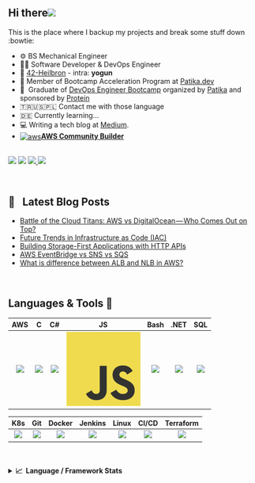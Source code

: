 
## Hi there<img src="https://media.giphy.com/media/hvRJCLFzcasrR4ia7z/giphy.gif" width="5%">


This is the place where I backup my projects and break some stuff down :bowtie:
- ⚙️&nbsp;BS Mechanical Engineer
- 👨‍💻&nbsp;Software Developer & DevOps Engineer
- 🐥&nbsp;<a target="_blank" href="https://www.42heilbronn.de/en/">42-Heilbron</a> - intra: <b>yogun</b>
- 🚀&nbsp;Member of Bootcamp Acceleration Program at <a target="_blank" href="https://www.patika.dev">Patika.dev</a>
- 🌱 &nbsp;Graduate of [DevOps Engineer Bootcamp](https://www.patika.dev/bootcamp/protein-devops-engineer-bootcamp) organized by [Patika](https://www.patika.dev) and sponsored by [Protein](https://protein.tech)
- 🇹🇷🇺🇸🇵🇱 Contact me with those language 
- 🇩🇪 Currently learning...
- 💻 Writing a tech blog at [Medium](https://medium.com/@ayogun).
- <a href="https://aws.amazon.com/developer/community/community-builders/community-builders-directory/?cb-cards.sort-by=item.additionalFields.cbName&cb-cards.sort-order=asc&awsf.builder-category=*all&awsf.location=*all&awsf.year=*all&cb-cards.q=ali%2Byiğit&cb-cards.q_operator=AND"><img align="absmiddle" src="https://emoji.gg/assets/emoji/8708-aws.png" width="64px" height="32px" alt="aws"><b>AWS Community Builder</b></a> </br></br>




<p>

  <a target="_blank" href="https://www.hackerrank.com/ayogun"><img src="https://img.shields.io/badge/-Hackerrank-2EC866?style=for-the-badge&logo=HackerRank&logoColor=white"></a>
  <a target="_blank" href="https://medium.com/@ayogun"><img src="https://img.shields.io/badge/Medium-12100E?style=for-the-badge&logo=medium&logoColor=white"></a>
  <a target="_blank" href="https://www.linkedin.com/in/yigitaliogun/"><img src="https://img.shields.io/badge/LinkedIn-0077B5?style=for-the-badge&logo=linkedin&logoColor=white">   </a>
 <a target="_blank" href="mailto:yigitogun@gmail.com"><img src="https://img.shields.io/badge/Gmail-D14836?style=for-the-badge&logo=gmail&logoColor=white"></a>
  </p>
</br>

## 📕 &nbsp; **Latest Blog Posts**

<!-- BLOG-POST-LIST:START -->
- [Battle of the Cloud Titans: AWS vs DigitalOcean — Who Comes Out on Top?](https://medium.com/@ayogun/battle-of-the-cloud-titans-aws-vs-digitalocean-who-comes-out-on-top-e5a4d7d1606c?source=rss-eda7d7339636------2)
- [Future Trends in Infrastructure as Code &lpar;IAC&rpar;](https://blog.devops.dev/future-trends-in-infrastructure-as-code-iac-bd6aded99d10?source=rss-eda7d7339636------2)
- [Building Storage-First Applications with HTTP APIs](https://medium.com/@ayogun/building-storage-first-applications-with-http-apis-f6ababa7e5be?source=rss-eda7d7339636------2)
- [AWS EventBridge vs SNS vs SQS](https://awstip.com/aws-eventbridge-vs-sns-vs-sqs-d9dff51af4b6?source=rss-eda7d7339636------2)
- [What is difference between ALB and NLB in AWS?](https://awstip.com/what-is-difference-between-alb-and-nlb-in-aws-3ad746419ab2?source=rss-eda7d7339636------2)
<!-- BLOG-POST-LIST:END -->

</br>



  ## Languages & Tools 💪



 |AWS|C| C# | JS |Bash|.NET| SQL
|:-:|:-:|:-:|:-:|:-:|:-:|:-:|
|<img style="width: 200px" src="https://d1muf25xaso8hp.cloudfront.net/https%3A%2F%2Fs3.amazonaws.com%2Fappforest_uf%2Ff1626431185579x696909144901865600%2F%25231-AWS-File-uploader-Any-size%25281%2529.gif?w=&h=&auto=compress&dpr=1&fit=max">|<img style="width: 200px" src="https://upload.wikimedia.org/wikipedia/commons/thumb/1/18/C_Programming_Language.svg/1200px-C_Programming_Language.svg.png">|<img style="width: 200px" src="https://seeklogo.com/images/C/c-sharp-c-logo-02F17714BA-seeklogo.com.png">|<img style="width: 150px" src="https://raw.githubusercontent.com/voodootikigod/logo.js/master/js.png">|<img style="width: 200px" src="https://upload.wikimedia.org/wikipedia/commons/thumb/4/4b/Bash_Logo_Colored.svg/1200px-Bash_Logo_Colored.svg.png">|<img style="width: 200px" src="https://upload.wikimedia.org/wikipedia/commons/thumb/e/ee/.NET_Core_Logo.svg/1024px-.NET_Core_Logo.svg.png">|<img style="width: 200px" src="https://media1.giphy.com/media/EK5nB6wQKKN86j7GWx/giphy.gif?cid=790b76113fd65a9386daf6b2bd86487884627fdfdf1a597a&rid=giphy.gif&ct=s">

| K8s | Git |Docker|Jenkins|Linux|CI/CD|Terraform
|:-:|:-:|:-:|:-:|:-:|:-:|:-:|
|<img style="width: 200px" src="https://upload.wikimedia.org/wikipedia/commons/thumb/3/39/Kubernetes_logo_without_workmark.svg/1200px-Kubernetes_logo_without_workmark.svg.png">|<img style="width: 250px" src="https://media.giphy.com/media/kH1DBkPNyZPOk0BxrM/giphy.gif">|<img style="width: 200px" src="https://i2.wp.com/foxutech.com/wp-content/uploads/2017/03/docker-images-on-local-disk.gif?fit=900%2C600&ssl=1">|<img style="width: 200px" src="https://upload.wikimedia.org/wikipedia/commons/thumb/e/e9/Jenkins_logo.svg/1200px-Jenkins_logo.svg.png">|<img style="width: 200px" src="https://upload.wikimedia.org/wikipedia/commons/thumb/3/35/Tux.svg/640px-Tux.svg.png">|<img style="width: 200px" src="https://cdn.icon-icons.com/icons2/2415/PNG/512/gitlab_original_logo_icon_146503.png">|<img style="width: 200px" src="https://reztalkstech.com/wp-content/uploads/2021/01/og-image-8b3e4f7d-712x641.png">


</details>

  <br/>
  <br/>

<details>
  <summary><b>📈&nbsp;&nbsp;Language&nbsp;/&nbsp;Framework Stats</b></summary>
  <br/>
  <img src="https://cr-skills-chart-widget.azurewebsites.net/api/api?username=byaliego">
  </details>
 


